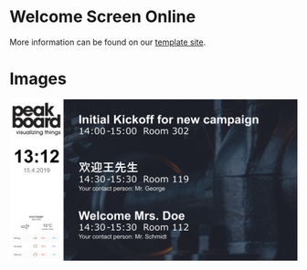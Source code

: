 # Welcome Screen Online
More information can be found on our [template site](https://templates.peakboard.com/view/Welcome_Screen_Online).

# Images
![Welcome Screen Online Screenshot](Welcome_Screen_Online_DE.png)